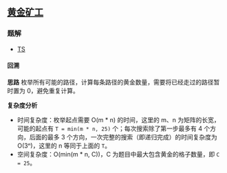 ## [黄金矿工](https://leetcode-cn.com/problems/path-with-maximum-gold/)
### 题解
+ [TS](../../ts/1280/1219.ts)

#### 回溯
**思路**
枚举所有可能的路径，计算每条路径的黄金数量，需要将已经走过的路径暂时置为 0，避免重复计算。

**复杂度分析**
+ 时间复杂度：枚举起点需要 O(m * n) 的时间，这里的 m、n 为矩阵的长宽，可能的起点有 `T = min(m * n, 25)` 个；每次搜索除了第一步最多有 4 个方向，后面的最多 3 个方向，一次完整的搜索（即递归完成）的时间复杂度为 O(3ⁿ)，这里的 n 等同于上面的 `T`。
+ 空间复杂度：O(min(m * n, C))，C 为题目中最大包含黄金的格子数量，即 `C = 25`。